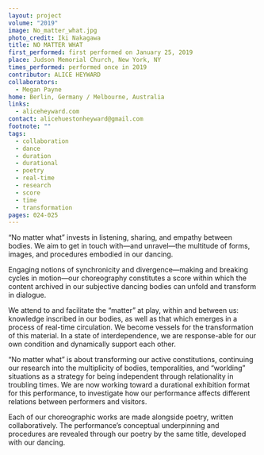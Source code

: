 ```yaml
---
layout: project
volume: "2019"
image: No_matter_what.jpg
photo_credit: Iki Nakagawa
title: NO MATTER WHAT
first_performed: first performed on January 25, 2019
place: Judson Memorial Church, New York, NY
times_performed: performed once in 2019
contributor: ALICE HEYWARD
collaborators:
  - Megan Payne
home: Berlin, Germany / Melbourne, Australia
links:
  - aliceheyward.com
contact: alicehuestonheyward@gmail.com
footnote: ""
tags:
  - collaboration
  - dance
  - duration
  - durational
  - poetry
  - real-time
  - research
  - score
  - time
  - transformation
pages: 024-025
---
```


“No matter what” invests in listening, sharing, and empathy between bodies. We aim to get in touch with—and unravel—the multitude of forms, images, and procedures embodied in our dancing.

Engaging notions of synchronicity and divergence—making and breaking cycles in motion—our choreography constitutes a score within which the content archived in our subjective dancing bodies can unfold and transform in dialogue.

We attend to and facilitate the “matter” at play, within and between us: knowledge inscribed in our bodies, as well as that which emerges in a process of real-time circulation. We become vessels for the transformation of this material. In a state of interdependence, we are response-able for our own condition and dynamically support each other.

“No matter what” is about transforming our active constitutions, continuing our research into the multiplicity of bodies, temporalities, and “worlding” situations as a strategy for being independent through relationality in troubling times. We are now working toward a durational exhibition format for this performance, to investigate how our performance affects different relations between performers and visitors.

Each of our choreographic works are made alongside poetry, written collaboratively. The performance’s conceptual underpinning and procedures are revealed through our poetry by the same title, developed with our dancing.

